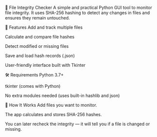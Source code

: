 📄 File Integrity Checker
A simple and practical Python GUI tool to monitor file integrity. It uses SHA-256 hashing to detect any changes in files and ensures they remain untouched.

🚀 Features
Add and track multiple files

Calculate and compare file hashes

Detect modified or missing files

Save and load hash records (.json)

User-friendly interface built with Tkinter

🛠️ Requirements
Python 3.7+

tkinter (comes with Python)

No extra modules needed (uses built-in hashlib and json)

🧪 How It Works
Add files you want to monitor.

The app calculates and stores SHA-256 hashes.

You can later recheck the integrity — it will tell you if a file is changed or missing.

